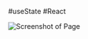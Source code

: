 #useState
#React

![Screenshot of Page](https://user-images.githubusercontent.com/88527463/159186303-a2deb74f-b3ff-4a59-a0c8-f9294562c698.png)


